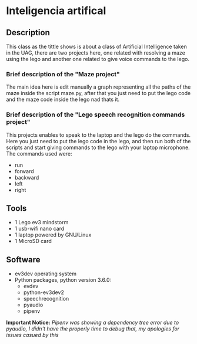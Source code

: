 # Inteligencia artifical

## Description

This class as the tittle shows is about a class of Artificial Intelligence taken in the UAG, there are two projects here, one related with resolving a maze using the lego and another one related to give voice commands to the lego.

### Brief description of the "Maze project"

The main idea here is edit manually a graph representing all the paths of the maze inside the script maze.py, after that you just need to put the lego code and the maze code inside the lego nad thats it.

### Brief description of the "Lego speech recognition commands project"
This projects enables to speak to the laptop and the lego do the commands. Here you just need to put the lego code in the lego, and then run both of the scripts and start giving commands to the lego with your laptop microphone.
The commands used were:
  - run
  - forward
  - backward
  - left
  - right

## Tools
- 1 Lego ev3 mindstorm
- 1 usb-wifi nano card
- 1 laptop powered by GNU/Linux
- 1 MicroSD card

## Software
- ev3dev operating system
- Python packages, python version 3.6.0:
  - evdev
  - python-ev3dev2
  - speechrecognition 
  - pyaudio 
  - pipenv

**Important Notice:** *Pipenv was showing a dependency tree error due to pyaudio, I didn't have the properly time to debug that, my apologies for issues casued by this*

